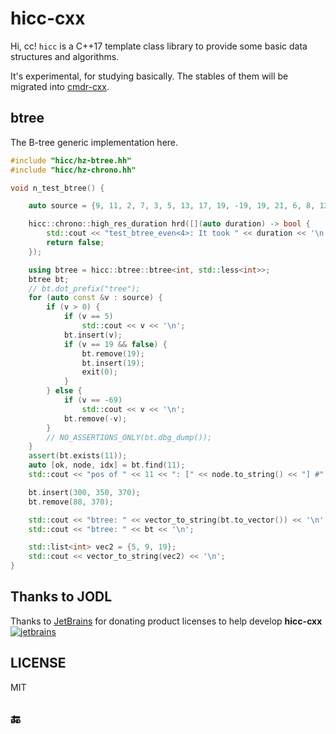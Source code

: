 # hicc-cxx

Hi, cc! `hicc` is a C++17 template class library to provide some basic data structures and algorithms.

It's experimental, for studying basically. The stables of them will be migrated into [cmdr-cxx](https://github.com/hedzr/cmdr-cxx).


## btree

The B-tree generic implementation here.

```cpp
#include "hicc/hz-btree.hh"
#include "hicc/hz-chrono.hh"

void n_test_btree() {

    auto source = {9, 11, 2, 7, 3, 5, 13, 17, 19, -19, 19, 21, 6, 8, 12, 29, 31, 18, 20, 16, 14, 15, -15, 15, 1, -1, 1, 10, 33, 47, 28, 55, 56, 66, 78, 88, 89, 69, -69, 69};

    hicc::chrono::high_res_duration hrd([](auto duration) -> bool {
        std::cout << "test_btree_even<4>: It took " << duration << '\n';
        return false;
    });

    using btree = hicc::btree::btree<int, std::less<int>>;
    btree bt;
    // bt.dot_prefix("tree");
    for (auto const &v : source) {
        if (v > 0) {
            if (v == 5)
                std::cout << v << '\n';
            bt.insert(v);
            if (v == 19 && false) {
                bt.remove(19);
                bt.insert(19);
                exit(0);
            }
        } else {
            if (v == -69)
                std::cout << v << '\n';
            bt.remove(-v);
        }
        // NO_ASSERTIONS_ONLY(bt.dbg_dump());
    }
    assert(bt.exists(11));
    auto [ok, node, idx] = bt.find(11);
    std::cout << "pos of " << 11 << ": [" << node.to_string() << "] #" << idx << '\n';

    bt.insert(300, 350, 370);
    bt.remove(88, 370);

    std::cout << "btree: " << vector_to_string(bt.to_vector()) << '\n';
    std::cout << "btree: " << bt << '\n';

    std::list<int> vec2 = {5, 9, 19};
    std::cout << vector_to_string(vec2) << '\n';
}
```







## Thanks to JODL

Thanks to [JetBrains](https://www.jetbrains.com/?from=hicc-cxx) for donating product licenses to help develop **hicc-cxx** [![jetbrains](https://gist.githubusercontent.com/hedzr/447849cb44138885e75fe46f1e35b4a0/raw/bedfe6923510405ade4c034c5c5085487532dee4/jetbrains-variant-4.svg)](https://www.jetbrains.com/?from=hedzr/hicc-cxx)




## LICENSE

MIT


## 🔚



